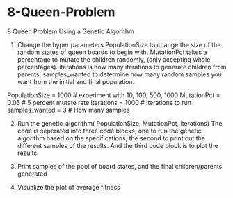 # 8-Queen-Problem
8 Queen Problem Using a Genetic Algorithm

1. Change the hyper parameters
PopulationSize to change the size of the random states of queen boards to begin with.
MutationPct takes a percentage to mutate the children randomly, (only accepting whole percentages).
iterations is how many iterations to generate children from parents.
samples_wanted to determine how many random samples you want from the initial and final population.

PopulationSize = 1000 # experiment with 10, 100, 500, 1000
MutationPct = 0.05 # 5 percent mutate rate
iterations = 1000 # iterations to run
samples_wanted = 3 # How many samples

2. Run the genetic_algorithm( PopulationSize, MutationPct, iterations)
The code is seperated into three code blocks, one to run the genetic algorithm based on the specifications,
the second to print out the different samples of the results.
And the third code block is to plot the results.

3. Print samples of the pool of board states, and the final children/parents generated

4. Visualize the plot of average fitness
